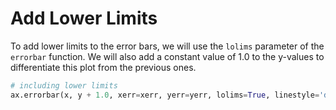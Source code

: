# Add Lower Limits

To add lower limits to the error bars, we will use the `lolims` parameter of the `errorbar` function. We will also add a constant value of 1.0 to the y-values to differentiate this plot from the previous ones.

```python
# including lower limits
ax.errorbar(x, y + 1.0, xerr=xerr, yerr=yerr, lolims=True, linestyle='dotted')
```

